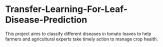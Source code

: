 # Transfer-Learning-For-Leaf-Disease-Prediction
This project aims to classify different diseases in tomato leaves to help farmers and agricultural experts take timely action to manage crop health.
